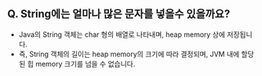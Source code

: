 ## Q. String에는 얼마나 많은 문자를 넣을수 있을까요?
* Java의 String 객체는 char 형의 배열로 나타내며, heap memory 상에 저장됩니다.
* 즉, String 객체의 길이는 heap memory의 크기에 따라 결정되며, JVM 내에 할당된 힙 memory 크기를 넘을 수 없습니다.
